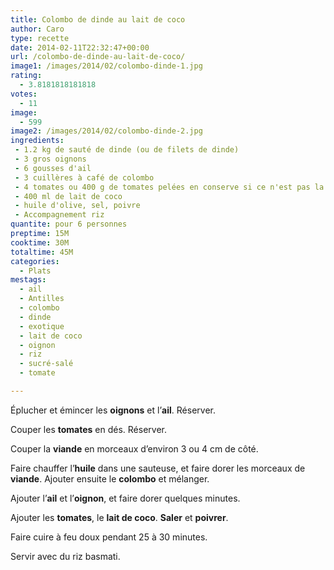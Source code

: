 ```yaml
---
title: Colombo de dinde au lait de coco
author: Caro
type: recette
date: 2014-02-11T22:32:47+00:00
url: /colombo-de-dinde-au-lait-de-coco/
image1: /images/2014/02/colombo-dinde-1.jpg
rating:
  - 3.8181818181818
votes:
  - 11
image:
  - 599
image2: /images/2014/02/colombo-dinde-2.jpg
ingredients:
 - 1.2 kg de sauté de dinde (ou de filets de dinde)
 - 3 gros oignons
 - 6 gousses d'ail
 - 3 cuillères à café de colombo
 - 4 tomates ou 400 g de tomates pelées en conserve si ce n'est pas la saison
 - 400 ml de lait de coco
 - huile d'olive, sel, poivre
 - Accompagnement riz
quantite: pour 6 personnes
preptime: 15M
cooktime: 30M
totaltime: 45M
categories:
  - Plats
mestags:
  - ail
  - Antilles
  - colombo
  - dinde
  - exotique
  - lait de coco
  - oignon
  - riz
  - sucré-salé
  - tomate

---
```

Éplucher et émincer les **oignons** et l&rsquo;**ail**. Réserver.

Couper les **tomates** en dés. Réserver.

Couper la **viande** en morceaux d&rsquo;environ 3 ou 4 cm de côté.

Faire chauffer l&rsquo;**huile** dans une sauteuse, et faire dorer les morceaux de **viande**. Ajouter ensuite le **colombo** et mélanger.

Ajouter l&rsquo;**ail** et l&rsquo;**oignon**, et faire dorer quelques minutes.

Ajouter les **tomates**, le **lait de coco**. **Saler** et **poivrer**.

Faire cuire à feu doux pendant 25 à 30 minutes.

Servir avec du riz basmati.

